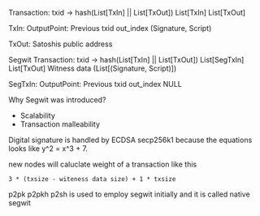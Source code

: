 Transaction:
    txid -> hash(List[TxIn] || List[TxOut])
    List[TxIn]
    List[TxOut]

TxIn:
    OutputPoint:
        Previous txid
        out_index
    (Signature, Script)

TxOut:
    Satoshis
    public address

Segwit Transaction:
    txid -> hash(List[TxIn] || List[TxOut])
    List[SegTxIn]
    List[TxOut]
    Witness data (List[(Signature, Script)])

SegTxIn:
    OutputPoint:
        Previous txid
        out_index
    NULL

Why Segwit was introduced?
* Scalability
* Transaction malleability

Digital signature is handled by ECDSA secp256k1
because the equations looks like y^2 = x^3 + 7.

new nodes will caluclate weight of a transaction like this

    3 * (txsize - witeness data size) + 1 * txsize

p2pk
p2pkh
p2sh is used to employ segwit initially and it is called native segwit

